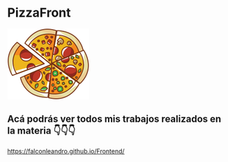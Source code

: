 # PizzaFront


![Vista Previa](img/VectorPizza.svg)



## Acá podrás ver todos mis trabajos realizados en la materia 👇👇👇

https://falconleandro.github.io/Frontend/

